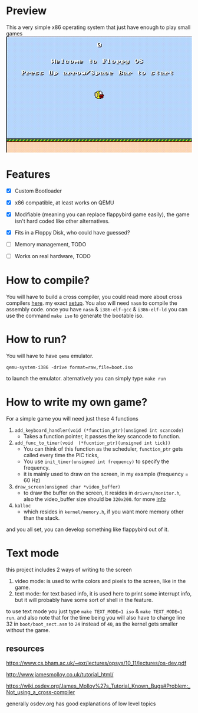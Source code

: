 # Preview
This a very simple x86 operating system that just have enough to play small games
![Floppy OS preivew gif](./preview/preview.gif)

# Features
 - [x] Custom Bootloader 
 - [x] x86 compatible, at least works on QEMU
 - [x] Modifiable (meaning you can replace flappybird game easily), the game isn't hard coded like other alternatives.
 - [x] Fits in a Floppy Disk, who could have guessed?
 - [ ] Memory management, TODO
 - [ ] Works on real hardware, TODO

 
# How to compile?
You will have to build a cross compiler, you could read more about cross compilers [here](https://wiki.osdev.org/GCC_Cross-Compiler). my exact [setup](https://github.com/cfenollosa/os-tutorial/tree/master/11-kernel-crosscompiler).
You also will need `nasm` to compile the assembly code.
once you have `nasm` & `i386-elf-gcc` & `i386-elf-ld` you can use the command `make iso` to generate the bootable iso.

# How to run?
You will have to have `qemu` emulator.
```
qemu-system-i386 -drive format=raw,file=boot.iso
```
to launch the emulator. alternatively you can simply type `make run`

# How to write my own game?
For a simple game you will need just these 4 functions
1. `add_keyboard_handler(void (*function_ptr)(unsigned int scancode)` 
    - Takes a function pointer, it passes the key scancode to function.
2.  `add_func_to_timer(void  (*fucntion_ptr)(unsigned int tick))`
	- You can think of this function as the scheduler, `function_ptr` gets called every time the PIC ticks,
	- You use `init_timer(unsigned int frequency)` to specify the frequency.
	- it is mainly used to draw on the screen, in my example (frequency = 60 Hz)
3. `draw_screen(unsigned char *video_buffer)` 
    - to draw the buffer on the screen, it resides in `drivers/monitor.h`, also the video_buffer size should be `320x200`. for more [info](https://en.wikipedia.org/wiki/Mode_13h)
4. `kalloc` 
    - which resides in `kernel/memory.h`, if you want more memory other than the stack.

and you all set, you can develop something like flappybird out of it.

# Text mode
this project includes 2 ways of writing to the screen
1. video mode: is used to write colors and pixels to the screen, like in the game.
2. text mode: for text based info, it is used here to print some interrupt info, but it will probably have some sort of shell in the feature.
 
to use text mode you just type `make TEXT_MODE=1 iso` & `make TEXT_MODE=1 run`.
and also note that for the time being you will also have to change line 32 in `boot/boot_sect.asm` to `24` instead of `40`, as the kernel gets smaller without the game.

## resources
https://www.cs.bham.ac.uk/~exr/lectures/opsys/10_11/lectures/os-dev.pdf

http://www.jamesmolloy.co.uk/tutorial_html/

https://wiki.osdev.org/James_Molloy%27s_Tutorial_Known_Bugs#Problem:_Not_using_a_cross-compiler

generally osdev.org has good explanations of low level topics
